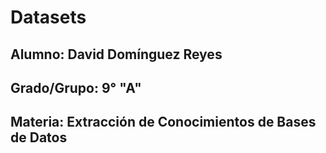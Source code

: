# Datasets
## Alumno: David Domínguez Reyes
## Grado/Grupo: 9° "A"
## Materia: Extracción de Conocimientos de Bases de Datos
